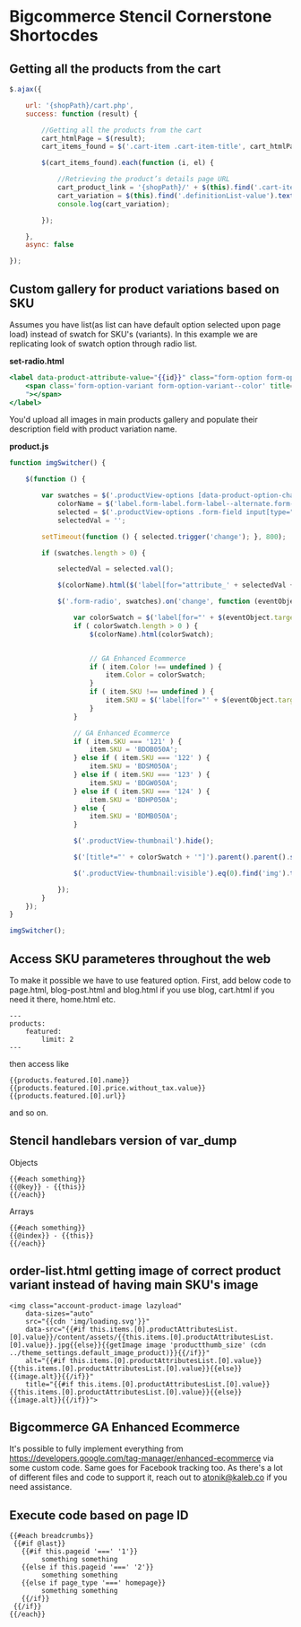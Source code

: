 # Bigcommerce Stencil Cornerstone Shortocdes

## Getting all the products from the cart

```javascript
$.ajax({

    url: '{shopPath}/cart.php',
    success: function (result) {

        //Getting all the products from the cart
        cart_htmlPage = $(result);
        cart_items_found = $('.cart-item .cart-item-title', cart_htmlPage);

        $(cart_items_found).each(function (i, el) {

            //Retrieving the product’s details page URL
            cart_product_link = '{shopPath}/' + $(this).find('.cart-item-name a').attr('href');
            cart_variation = $(this).find('.definitionList-value').text().trim();
            console.log(cart_variation);

        });

    },
    async: false

});
```

## Custom gallery for product variations based on SKU

Assumes you have list(as list can have default option selected upon page load) instead of swatch for SKU's (variants). In this example we are replicating look of swatch option through radio list.

**set-radio.html**
```handlebars
<label data-product-attribute-value="{{id}}" class="form-option form-option-swatch" for="attribute_{{id}}">
    <span class='form-option-variant form-option-variant--color' title="{{this.label}}" style="background-color: #{{#if id '==' 120}}1B395C{{else if id '==' 121}}232323{{else if id '==' 122}}AAC3C6{{else if id '==' 123}}D1D1D0{{else if id '==' 124}}D9B8A7{{/if}}
    "></span>
</label>
```

You'd upload all images in main products gallery and populate their description field with product variation name. 

**product.js**
```javascript
function imgSwitcher() {

    $(function () {

        var swatches = $('.productView-options [data-product-option-change]'),
            colorName = $('label.form-label.form-label--alternate.form-label--inlineSmall > small'),
            selected = $('.productView-options .form-field input[type="radio"]:checked'),
            selectedVal = '';

        setTimeout(function () { selected.trigger('change'); }, 800);

        if (swatches.length > 0) {

            selectedVal = selected.val();

            $(colorName).html($('label[for="attribute_' + selectedVal + '"]').text());

            $('.form-radio', swatches).on('change', function (eventObject) {

                var colorSwatch = $('label[for="' + $(eventObject.target).attr('id') + '"]').children('span').attr('title');
                if ( colorSwatch.length > 0 ) {
                    $(colorName).html(colorSwatch);


                    // GA Enhanced Ecommerce
                    if ( item.Color !== undefined ) {
                        item.Color = colorSwatch;
                    }
                    if ( item.SKU !== undefined ) {
                        item.SKU = $('label[for="' + $(eventObject.target).attr('id') + '"]').attr('data-product-attribute-value'); 
                    }
                }

                // GA Enhanced Ecommerce
                if ( item.SKU === '121' ) {
                    item.SKU = 'BDOB050A';
                } else if ( item.SKU === '122' ) {
                    item.SKU = 'BDSM050A';
                } else if ( item.SKU === '123' ) {
                    item.SKU = 'BDGW050A';
                } else if ( item.SKU === '124' ) {
                    item.SKU = 'BDHP050A';
                } else {
                    item.SKU = 'BDMB050A';
                }

                $('.productView-thumbnail').hide();

                $('[title*="' + colorSwatch + '"]').parent().parent().show().css('visibility', 'visible');

                $('.productView-thumbnail:visible').eq(0).find('img').trigger('click');

            });
        }
    });
}

imgSwitcher();
```

## Access SKU parameteres throughout the web ##

To make it possible we have to use featured option. First, add below code to page.html, blog-post.html and blog.html if you use blog, cart.html if you need it there, home.html etc.
```
---
products:
    featured:
        limit: 2
---
```
then access like 
```
{{products.featured.[0].name}}
{{products.featured.[0].price.without_tax.value}}
{{products.featured.[0].url}}
```
and so on.


## Stencil handlebars version of var_dump
Objects
```
{{#each something}}
{{@key}} - {{this}}
{{/each}}
```

Arrays
```
{{#each something}}
{{@index}} - {{this}}
{{/each}}
```

## order-list.html getting image of correct product variant instead of having main SKU's image
```
<img class="account-product-image lazyload"
    data-sizes="auto"
    src="{{cdn 'img/loading.svg'}}"
    data-src="{{#if this.items.[0].productAttributesList.[0].value}}/content/assets/{{this.items.[0].productAttributesList.[0].value}}.jpg{{else}}{{getImage image 'productthumb_size' (cdn ../theme_settings.default_image_product)}}{{/if}}"
    alt="{{#if this.items.[0].productAttributesList.[0].value}}{{this.items.[0].productAttributesList.[0].value}}{{else}}{{image.alt}}{{/if}}"
    title="{{#if this.items.[0].productAttributesList.[0].value}}{{this.items.[0].productAttributesList.[0].value}}{{else}}{{image.alt}}{{/if}}">
```

## Bigcommerce GA Enhanced Ecommerce
It's possible to fully implement everything from https://developers.google.com/tag-manager/enhanced-ecommerce via some custom code. Same goes for Facebook tracking too. As there's a lot of different files and code to support it, reach out to atonik@kaleb.co if you need assistance.

## Execute code based on page ID
```
{{#each breadcrumbs}}
 {{#if @last}}
   {{#if this.pageid '===' '1'}}
        something something
   {{else if this.pageid '===' '2'}}
        something something
   {{else if page_type '===' homepage}}
        something something
   {{/if}}
 {{/if}}
{{/each}}
```
